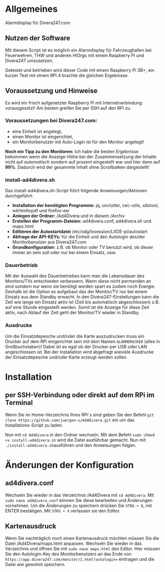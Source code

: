 # Allgemeines
Alarmdisplay für Divera247.com

## Nutzen der Software
Mit diesem Script ist es möglich ein Alarmdisplay für Fahrzeughallen bei Feuerwehren, THW und anderen HiOrgs mit einem Raspberry Pi und Divera247 umzusetzen.

Getestet und betrieben wird dieser Code mit einem Raspberry Pi 3B+, ein kurzer Test mit einem RPi 4 brachte die gleichen Ergebnisse.

## Voraussetzung und Hinweise
Es wird ein frisch aufgesetzter Raspberry Pi mit Internetverbindung vorausgesetzt!
Am besten greifen Sie per SSH auf den RPi zu.

### Voraussetzungen bei Divera247.com: 
- eine Einheit ist angelegt,
- einen Monitor ist eingerichtet,
- ein Monitorbenutzer mit Auto-Login ist für den Monitor angelegt!

**Noch ein Tipp zu den Monitoren:** Ich habe die besten Ergebnisse bekommen wenn die Anzeige-Höhe bei der Zusammensetzung der Inhalte nicht auf *automatisch* sondern auf *prozent* eingestellt war und hier dann auf **99%**.
Dadurch wird der gesammte Inhalt ohne Scrollbalken dargestellt!

### install-ad4divera.sh
Das install-ad4divera.sh-Script führt folgende Anweisungen/Aktionen durchgeführt:
- **Installation der benötigten Programme:** jq, unclutter, cec-utils, xdotool, wkhtmltopdf und firefox-esr
- **Anlegen der Ordner:** /Ad4Divera und in diesem /Archiv
- **Erstellen der Programm-Dateien:** ad4divera.conf, ad4divera.sh und maps.html
- **Editieren der Autostartdatei** /etc/xdg/lxsession/LXDE-pi/autostart
- **Abfrage der API-KEYs:** für die Einheit und den Autologin des/der Monitorbenutzer aus Divera247.com
- **Grundkonfiguration:** z.B. ob Monitor oder TV benutzt wird, ob dieser immer an sein soll oder nur bei einem Einsatz, usw.

### Dauerbetrieb
Mit der Auswahl des Dauerbetriebes kann man die Lebensdauer des Monitors/TVs entschieden verbessern. Wenn diese nicht permanden an sind sondern nur wenn sie benötigt werden spart es zudem noch Energie. Deshalb ist die Option so aufgebaut das der Monitor/TV nur bei einem Einsatz aus dem Standby erwacht. 
In den Divera247-Einstellungen kann die Zeit wie lange ein Einsatz aktiv ist (Zeit bis automatisch abgeschlossen) z.B. auf eine Stunde eingestellt werden. Somit ist die Anzeige für diese Zeit aktiv, nach Ablauf der Zeit geht der Monitor/TV wieder in Standby.

### Ausdrucke
Um die Einsatzdepesche und/oder die Karte auszudrucken muss ein Drucker auf dem RPi eingerichtet sein mit dem Namen `ALARMDRUCKER` (alles in Großbuchstaben)!
Dabei ist es egal ob der Drucker per USB oder LAN angeschlossen ist. Bei der Installation wird abgefragt wieviele Ausdrucke der Einsatzdepesche und/oder Karte erzeugt werden sollen.

# Installation

## per SSH-Verbindung oder direkt auf dem RPi im Terminal
Wenn Sie im Home-Verzeichnis Ihres RPi´s sind geben Sie den Befehl `git clone https://github.com/juergen-u/Ad4Divera.git` ein um das Installations-Script zu laden.

Nun mit `cd Ad4Divera` in den Ordner wechseln.
Mit dem Befehl `sudo chmod +x install-ad4divera.sh` wird die Datei ausführbar gemacht. Nun mit `./install-ad4divera.sh`ausführen und den Anweisungen folgen.

# Änderungen der Konfiguration

## ad4divera.conf
Wechseln Sie wieder in das Verzeichnis /Ad4Divera mit `cd Ad4Divera`.
Mit `sudo nano ad4divera.conf` können Sie diese bearbeiten und Änderungen vornehmen.
Um die Änderungen zu speichern drücken Sie `STRG + O`, mit ENTER bestätigen. Mit `STRG + X` verlassen sie den Editor.

## Kartenausdruck
Wenn Sie nachträglich noch einen Kartenausdruck möchten müssen Sie die Datei /Ad4Divera/maps.html anpassen.
Wechseln Sie wieder in das Verzeichnis und öffnen Sie mit `sudo nano maps.html` den Editor.
Hier müssen Sie den Autologin-Key des Monitorbenutzers an das Ende von `https://app.divera247.com/monitor/1.html?autologin=` eintragen und die Datei wie gewohnt speichern.
